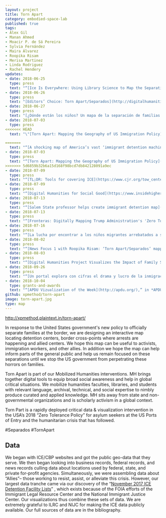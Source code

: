 ```yaml
---
layout: project
title: Torn Apart
category: embodied-space-lab
published: true
tags:
- Alex Gil
- Manan Ahmed
- Moacir P. de Sá Pereira
- Sylvia Fernández
- Maira Álvarez
- Roopika Risam
- Merisa Martinez
- Linda Rodriguez
- Rachel Hendery
updates:
- date: 2018-06-25
  type: press
  text: "“[Ice Is Everywhere: Using Library Science to Map the Separation Crisis](https://www.wired.com/story/ice-is-everywhere-using-library-science-to-map-child-separation/),” in *WIRED* by Emily Dreyfuss."
- date: 2018-06-26
  type: press
  text: "[Editors’ Choice: Torn Apart/Separados](http://digitalhumanitiesnow.org/2018/06/editors-choice-torn-apart-separados/) in *Digital Humanities Now* by Editors At-Large."
- date: 2018-06-27
  type: press
  text: "[¿Dónde están los niños? Un mapa de la separación de familias migrantes](http://www.eluniversal.com.mx/mundo/mapa-en-donde-estan-los-ninos-migrantes-separados-de-sus-familias) in *El Periódico* by Sylvia Fernández."
- date: 2018-07-03
  type: press
<<<<<<< HEAD
  text: "\"[Torn Apart: Mapping the Geography of US Immigration Policy](http://feministing.com/2018/07/03/torn-apart-mapping-the-geography-of-u-s-immigration-policy/),\" in *Feministing* by Jess Fournier."

=======
  text: "“[A shocking map of America’s vast ‘immigrant detention machine’](https://perma.cc/3TFX-6X8D),” in *CO.DESIGN* by Katharine Schwab."
- date: 2018-07-03
  type: press
  text: "“[Torn Apart: Mapping the Geography of US Immigration Policy](http://feministing.com/2018/07/03/torn-apart-mapping-the-geography-of-u-s-immigration-policy/),” in *Feministing* by Jess Fournier."
>>>>>>> 5d6859b32b6a15d168f98bcd7db842128091a9ec
- date: 2018-07-09
  type: press
  text: "“[TL;DR: Tools for covering ICE](https://www.cjr.org/tow_center/tldr-ice-crushers.php)” in *Columbia Journalism Review* by Sam Thielman."
- date: 2018-07-09
  type: press
  text: "“[Digital Humanities for Social Good](https://www.insidehighered.com/news/2018/07/09/when-digital-humanities-meets-activism),” in *Inside Higher Education* by Lindsay McKenzie."
- date: 2018-07-13
  type: press
  text: "“[Salem State professor helps create immigrant detention map](http://www.salemnews.com/news/local_news/salem-state-professor-helps-create-immigrant-detention-map/article_c24baed6-b0d8-59fb-9c38-386b09824616.html),” in *The Salem News* by Dustin Luca (picked up by AP)."
- date: 2018-07-13
  type: press
  text: "“[Fronteras: Digitally Mapping Trump Administration's 'Zero Tolerance' Policy](http://www.tpr.org/post/fronteras-digitally-mapping-trump-administrations-zero-tolerance-policy),” in *All Things Considered* by Norma Martinez."
- date: 2018-07-16
  type: press
  text: "“[La lucha por encontrar a los niños migrantes arrebatados a sus padres](http://www.jornada.com.mx/sin-fronteras/2018/06/26/la-lucha-por-encontrar-a-los-ninos-migrantes-arrebatados-a-sus-padres-2993.html),” in *La Jornada* by Redacción Sin Fronteras."
- date: 2018-08-02
  type: press
  text: "“[News Focus 1 with Roopika Risam: ‘Torn Apart/Separados’ mapping project for Separated families](https://player.fm/series/tbs-efm-this-morning-1273459/ep-0801-news-focus-1-with-roopika-risam-torn-apartseparados-mapping-project-for-separated-families),” in *This Morning* by Alex Jensenn."
- date: 2018-08-03
  type: press
  text: "“[Digital Humanities Project Visualizes the Impact of Family Separations](https://www.libraryjournal.com/?detailStory=180803-Digital-Humanities-Project-Visualizes-the-Impact-of-Family-Separations),” in *Library Journal* by Lisa Peet."
- date: 2018-09-26
  type: press
  text: "“[Un portal explora con cifras el drama y lucro de la inmigración en el país](https://www.efe.com/efe/america/sociedad/un-portal-explora-con-cifras-el-drama-y-lucro-de-la-inmigracion-en-pais/20000013-3761457#),” in *Library Journal* by Lisa Peet."
- date: 2018-10-04
  type: grants-and-awards
  text: "“[APDU Vizualization of the Week](http://apdu.org/),” in *APDU Weekly* - October 4, 2018."
github: xpmethod/torn-apart
image: torn-apart.jpg
type: map
---
```


<http://xpmethod.plaintext.in/torn-apart/>

In response to the United States government's new policy to officially separate families at the border, we are designing an interactive map locating detention centers, border cross-points where arrests are happening and allied centers. We hope this map can be useful to activists, immigration workers, and other allies. In addition we hope the map can help inform parts of the general public and help us remain focused on these separations until we stop the US government from perpetrating these horrors on families.

Torn Apart is part of our Mobilized Humanities interventions. MH brings together digital tools to equip broad social awareness and help in global critical situations. We mobilize humanities faculties, libraries, and students with relevant language, archival, technical, and social expertise to nimbly produce curated and applied knowledge. MH sits away from state and non-governmental organizations and is scholarly activism in a global context.

Torn Part is a rapidly deployed critical data & visualization intervention in the USA’s 2018 “Zero Tolerance Policy” for asylum seekers at the US Ports of Entry and the humanitarian crisis that has followed.

\#Separados \#TornApart

## Data

We began with ICE/CBP websites and got the public geo-data that they serve. We then began looking into business records, federal records, and news records culling data about locations used by federal, state, and private for-profit agencies. Simultaneously, we were assembling data about “Allies”– those working to resist, assist, or alleviate this crisis. However, our largest data tranche came via our discovery of the “[November 2017 ICE Detention Facility Lists][1]” , which exists because of the FOIA efforts of the Immigrant Legal Resource Center and the National Immigrant Justice Center. Our visualizations thus combine these sets of data. We are extremely grateful to ILRC and NIJC for making the ICE data publicly available. Our full sources of data are in the bibliography.

[1]: https://immigrantjustice.org/staff/blog/ice-released-its-most-comprehensive-immigration-detention-data-yet
